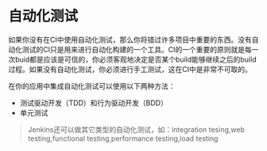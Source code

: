 # 自动化测试
如果你没有在CI中使用自动化测试，那么你将错过许多项目中重要的东西。没有自动化测试的CI只是用来进行自动化构建的一个工具。CI的一个重要的原则就是每一次buid都是应该是可信的，你必须客观地决定是否某个build能够继续之后的build过程。如果没有自动化测试，你必须进行手工测试，这在CI中是非常不可取的。

在你的应用中集成自动化测试可以使用以下两种方法：
- 测试驱动开发（TDD）和行为驱动开发（BDD）
- 单元测试

> Jenkins还可以做其它类型的自动化测试，如：integration tesing,web testing,functional testing,performance testing,load testing  
